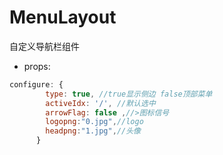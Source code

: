 # MenuLayout
自定义导航栏组件
- props:
```js
configure: {
        type: true, //true显示侧边 false顶部菜单
        activeIdx: '/', //默认选中
        arrowFlag: false ,//>图标信号
        logopng:"0.jpg",//logo
        headpng:"1.jpg",//头像
      }
```
